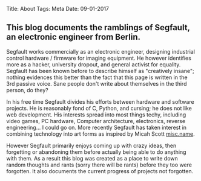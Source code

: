 Title: About
Tags: Meta
Date: 09-01-2017

This blog documents the ramblings of Segfault, an electronic engineer from Berlin.
----------------------------------------------------------------------------------

Segfault works commercially as an electronic engineer, designing industrial control hardware / firmware for imaging equipment. He however identifies more as a hacker, university dropout, and general activist for equality. Segfault has been known before to describe himself as "creatively insane"; nothing evidences this better than the fact that this page is written in the 3rd passive voice. Sane people don't write about themselves in the third person, do they?

In his free time Segfault divides his efforts between hardware and software projects. He is reasonably fond of C, Python, and cursing; he does not like web development. His interests spread into most things techy, including video games, PC hardware, Computer architecture, electronics, reverse engineering... I could go on. More recently Segfault has taken interest in combining technology into art forms as inspired by Micah Scott [misc.name](https://www.misc.name).

However Segfault primarily enjoys coming up with crazy ideas, then forgetting or abandoning them before actually being able to do anything with them. As a result this blog was created as a place to write down random thoughts and rants (sorry there will be rants) before they too were forgotten. It also documents the current progress of projects not forgotten.

